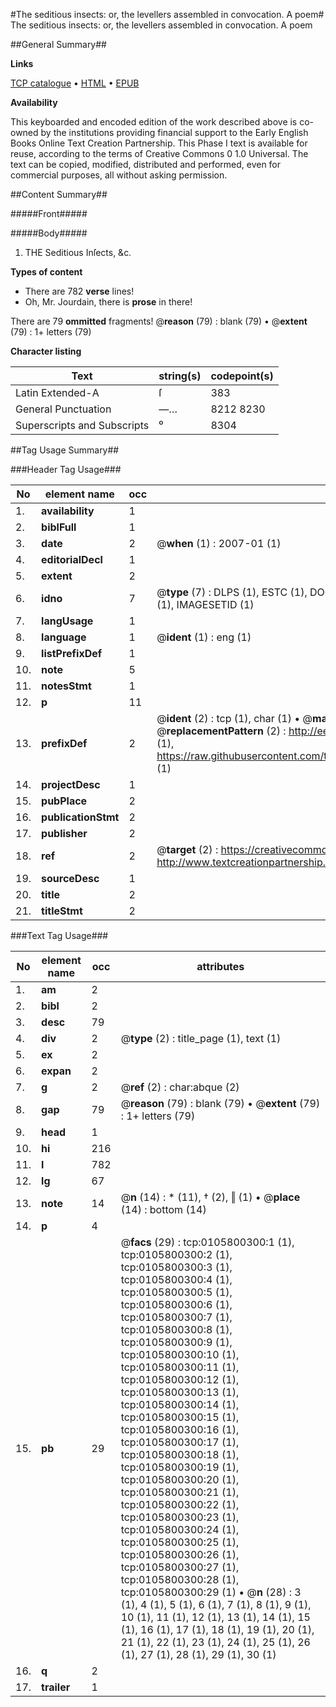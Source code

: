 #The seditious insects: or, the levellers assembled in convocation. A poem#
The seditious insects: or, the levellers assembled in convocation. A poem

##General Summary##

**Links**

[TCP catalogue](http://www.ota.ox.ac.uk/tcp/)  • 
[HTML](http://tei.it.ox.ac.uk/tcp/Texts-HTML/free/004/004845821.html)  • 
[EPUB](http://tei.it.ox.ac.uk/tcp/Texts-EPUB/free/004/004845821.epub)

**Availability**

This keyboarded and encoded edition of the
	       work described above is co-owned by the institutions
	       providing financial support to the Early English Books
	       Online Text Creation Partnership. This Phase I text is
	       available for reuse, according to the terms of Creative
	       Commons 0 1.0 Universal. The text can be copied,
	       modified, distributed and performed, even for
	       commercial purposes, all without asking permission.


##Content Summary##

#####Front#####

#####Body#####

1. THE Seditious Inſects, &c.

**Types of content**

  * There are 782 **verse** lines!
  * Oh, Mr. Jourdain, there is **prose** in there!

There are 79 **ommitted** fragments! 
 @__reason__ (79) : blank (79)  •  @__extent__ (79) : 1+ letters (79)

**Character listing**


|Text|string(s)|codepoint(s)|
|---|---|---|
|Latin Extended-A|ſ|383|
|General Punctuation|—…|8212 8230|
|Superscripts             and Subscripts|⁰|8304|

##Tag Usage Summary##

###Header Tag Usage###

|No|element name|occ|attributes|
|---|---|---|---|
|1.|__availability__|1||
|2.|__biblFull__|1||
|3.|__date__|2| @__when__ (1) : 2007-01 (1)|
|4.|__editorialDecl__|1||
|5.|__extent__|2||
|6.|__idno__|7| @__type__ (7) : DLPS (1), ESTC (1), DOCNO (1), TCP (1), GALEDOCNO (1), CONTENTSET (1), IMAGESETID (1)|
|7.|__langUsage__|1||
|8.|__language__|1| @__ident__ (1) : eng (1)|
|9.|__listPrefixDef__|1||
|10.|__note__|5||
|11.|__notesStmt__|1||
|12.|__p__|11||
|13.|__prefixDef__|2| @__ident__ (2) : tcp (1), char (1)  •  @__matchPattern__ (2) : ([0-9\-]+):([0-9IVX]+) (1), (.+) (1)  •  @__replacementPattern__ (2) : http://eebo.chadwyck.com/downloadtiff?vid=$1&page=$2 (1), https://raw.githubusercontent.com/textcreationpartnership/Texts/master/tcpchars.xml#$1 (1)|
|14.|__projectDesc__|1||
|15.|__pubPlace__|2||
|16.|__publicationStmt__|2||
|17.|__publisher__|2||
|18.|__ref__|2| @__target__ (2) : https://creativecommons.org/publicdomain/zero/1.0/ (1), http://www.textcreationpartnership.org/docs/. (1)|
|19.|__sourceDesc__|1||
|20.|__title__|2||
|21.|__titleStmt__|2||


###Text Tag Usage###

|No|element name|occ|attributes|
|---|---|---|---|
|1.|__am__|2||
|2.|__bibl__|2||
|3.|__desc__|79||
|4.|__div__|2| @__type__ (2) : title_page (1), text (1)|
|5.|__ex__|2||
|6.|__expan__|2||
|7.|__g__|2| @__ref__ (2) : char:abque (2)|
|8.|__gap__|79| @__reason__ (79) : blank (79)  •  @__extent__ (79) : 1+ letters (79)|
|9.|__head__|1||
|10.|__hi__|216||
|11.|__l__|782||
|12.|__lg__|67||
|13.|__note__|14| @__n__ (14) : * (11), † (2), ‖ (1)  •  @__place__ (14) : bottom (14)|
|14.|__p__|4||
|15.|__pb__|29| @__facs__ (29) : tcp:0105800300:1 (1), tcp:0105800300:2 (1), tcp:0105800300:3 (1), tcp:0105800300:4 (1), tcp:0105800300:5 (1), tcp:0105800300:6 (1), tcp:0105800300:7 (1), tcp:0105800300:8 (1), tcp:0105800300:9 (1), tcp:0105800300:10 (1), tcp:0105800300:11 (1), tcp:0105800300:12 (1), tcp:0105800300:13 (1), tcp:0105800300:14 (1), tcp:0105800300:15 (1), tcp:0105800300:16 (1), tcp:0105800300:17 (1), tcp:0105800300:18 (1), tcp:0105800300:19 (1), tcp:0105800300:20 (1), tcp:0105800300:21 (1), tcp:0105800300:22 (1), tcp:0105800300:23 (1), tcp:0105800300:24 (1), tcp:0105800300:25 (1), tcp:0105800300:26 (1), tcp:0105800300:27 (1), tcp:0105800300:28 (1), tcp:0105800300:29 (1)  •  @__n__ (28) : 3 (1), 4 (1), 5 (1), 6 (1), 7 (1), 8 (1), 9 (1), 10 (1), 11 (1), 12 (1), 13 (1), 14 (1), 15 (1), 16 (1), 17 (1), 18 (1), 19 (1), 20 (1), 21 (1), 22 (1), 23 (1), 24 (1), 25 (1), 26 (1), 27 (1), 28 (1), 29 (1), 30 (1)|
|16.|__q__|2||
|17.|__trailer__|1||
